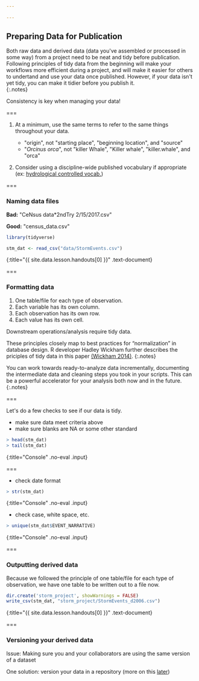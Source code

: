 ```yaml
---
 
---
```


## Preparing Data for Publication

Both raw data and derived data (data you've assembled or processed in some way) from a project need to be neat and tidy before publication.  Following principles of tidy data from the beginning will make your workflows more efficient during a project, and will make it easier for others to undertand and use your data once published.  However, if your data isn't yet tidy, you can make it tidier before you publish it.  
{:.notes} 

Consistency is key when managing your data!

===

1. At a minimum, use the same terms to refer to the same things throughout your data.

   - "origin", not "starting place", "beginning location", and "source"
   - "*Orcinus orca*", not "killer Whale", "Killer whale", "killer.whale", and "orca"

2. Consider using a discipline-wide published vocabulary if appropriate (ex: [hydrological controlled vocab.](http://vocabulary.odm2.org/))

===

### Naming data files 

__Bad:__  "CeNsus data*2ndTry 2/15/2017.csv"   

__Good:__  "census_data.csv"  



~~~r
library(tidyverse)

stm_dat <- read_csv("data/StormEvents.csv")
~~~
{:title="{{ site.data.lesson.handouts[0] }}" .text-document}


===

### Formatting data

1. One table/file for each type of observation.
2. Each variable has its own column.
3. Each observation has its own row.
4. Each value has its own cell.

Downstream operations/analysis require tidy data.  

These principles closely map to best practices for “normalization” in database design.  R developer Hadley Wickham further describes the priciples of tidy data in this paper [(Wickham 2014)](http://www.jstatsoft.org/v59/i10/paper). 
{:.notes}

You can work towards ready-to-analyze data incrementally, documenting the intermediate data and cleaning steps you took in your scripts.  This can be a powerful accelerator for your analysis both now and in the future.  
{:.notes}

===

Let's do a few checks to see if our data is tidy.

 - make sure data meet criteria above
 - make sure blanks are NA or some other standard
 


~~~r
> head(stm_dat)
> tail(stm_dat)
~~~
{:title="Console" .no-eval .input}


=== 

 - check date format


~~~r
> str(stm_dat)    
~~~
{:title="Console" .no-eval .input}


 - check case, white space, etc.  


~~~r
> unique(stm_dat$EVENT_NARRATIVE)    
~~~
{:title="Console" .no-eval .input}


===
    
### Outputting derived data 
    
Because we followed the principle of one table/file for each type of observation, 
we have one table to be written out to a file now.  



~~~r
dir.create('storm_project', showWarnings = FALSE)
write_csv(stm_dat, "storm_project/StormEvents_d2006.csv")
~~~
{:title="{{ site.data.lesson.handouts[0] }}" .text-document}


===
    
### Versioning your derived data

Issue: Making sure you and your collaborators are using the same version of a dataset

One solution: version your data in a repository (more on this [later](#versioning-data))



